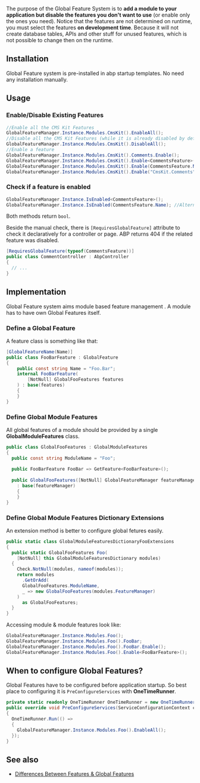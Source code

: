 The purpose of the Global Feature System is to **add a module to your application but disable the features you don't want to use** (or enable only the ones you need). Notice that the features are not determined on runtime, you must select the features **on development time**. Because it will not create database tables, APIs and other stuff for unused features, which is not possible to change then on the runtime.

## Installation

Global Feature system is pre-installed in abp startup templates. No need any installation manually.

## Usage

### Enable/Disable Existing Features

```csharp
//Enable all the CMS Kit Features
GlobalFeatureManager.Instance.Modules.CmsKit().EnableAll();
//Disable all the CMS Kit Features (while it is already disabled by default)
GlobalFeatureManager.Instance.Modules.CmsKit().DisableAll();
//Enable a feature
GlobalFeatureManager.Instance.Modules.CmsKit().Comments.Enable();
GlobalFeatureManager.Instance.Modules.CmsKit().Enable<CommentsFeature>(); //Alternative: use the feature class
GlobalFeatureManager.Instance.Modules.CmsKit().Enable(CommentsFeature.Name); //Alternative: use the feature name
GlobalFeatureManager.Instance.Modules.CmsKit().Enable("CmsKit.Comments"); //Alternative: Use magic string
```



### Check if a feature is enabled

```csharp
GlobalFeatureManager.Instance.IsEnabled<CommentsFeature>();
GlobalFeatureManager.Instance.IsEnabled(CommentsFeature.Name); //Alternative
```

Both methods return `bool`.

Beside the manual check, there is `[RequiresGlobalFeature]` attribute to check it declaratively for a controller or page. ABP returns 404 if the related feature was disabled.

```csharp
[RequiresGlobalFeature(typeof(CommentsFeature))]
public class CommentController : AbpController
{
  // ...
}
```



## Implementation

Global Feature system aims module based feature management . A module has to have own Global Features itself.

### Define a Global Feature

A feature class is something like that:

```csharp
[GlobalFeatureName(Name)]
public class FooBarFeature : GlobalFeature
{
    public const string Name = "Foo.Bar";
    internal FooBarFeature(
        [NotNull] GlobalFooFeatures features
    ) : base(features)
    {
    }
}
```

### Define Global Module Features

All global features of a module should be provided by a single **GlobalModuleFeatures** class.

```csharp
public class GlobalFooFeatures : GlobalModuleFeatures
{
  public const string ModuleName = "Foo";
  
  public FooBarFeature FooBar => GetFeature<FooBarFeature>();
  
  public GlobalFooFeatures([NotNull] GlobalFeatureManager featureManager)
    : base(featureManager)
    {
    }
}
```



### Define Global Module Features Dictionary Extensions

An extension method is better to configure global fetures easily. 

```csharp
public static class GlobalModuleFeaturesDictionaryFooExtensions
{
  public static GlobalFooFeatures Foo(
    [NotNull] this GlobalModuleFeaturesDictionary modules)
  {
    Check.NotNull(modules, nameof(modules));
    return modules
      .GetOrAdd(
      GlobalFooFeatures.ModuleName,
      _ => new GlobalFooFeatures(modules.FeatureManager)
    )
      as GlobalFooFeatures;
  }
}
```

Accessing module & module features look like:

```csharp
GlobalFeatureManager.Instance.Modules.Foo();
GlobalFeatureManager.Instance.Modules.Foo().FooBar;
GlobalFeatureManager.Instance.Modules.Foo().FooBar.Enable();
GlobalFeatureManager.Instance.Modules.Foo().Enable<FooBarFeature>();
```



## When to configure Global Features?

Global Features have to be configured before application startup. So best place to configuring it is `PreConfigureServices` with **OneTimeRunner**.

```csharp
private static readonly OneTimeRunner OneTimeRunner = new OneTimeRunner();
public override void PreConfigureServices(ServiceConfigurationContext context)
{
  OneTimeRunner.Run(() =>
  {
  	GlobalFeatureManager.Instance.Modules.Foo().EnableAll();
  });
}
```



## See also

- [Differences Between Features & Global Features](Differences-between-features-and-global-features.md)